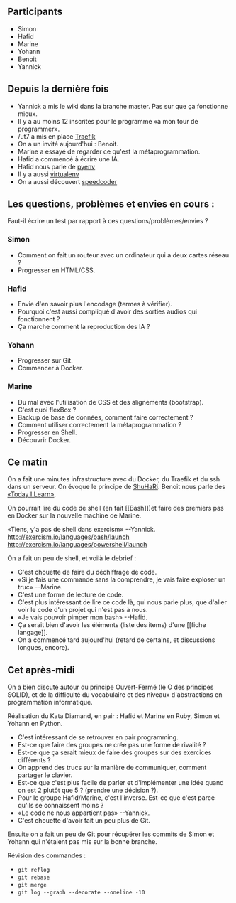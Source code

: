 ## Participants

- Simon
- Hafid
- Marine
- Yohann
- Benoit
- Yannick

## Depuis la dernière fois

- Yannick a mis le wiki dans la branche master. Pas sur que ça fonctionne mieux.
- Il y a au moins 12 inscrites pour le programme «à mon tour de programmer».
- /ut7 a mis en place [Traefik](https://traefik.io/)
- On a un invité aujourd'hui : Benoit.
- Marine a essayé de regarder ce qu'est la métaprogrammation.
- Hafid a commencé à écrire une IA.
- Hafid nous parle de [pyenv](https://github.com/yyuu/pyenv)
- Il y a aussi [virtualenv](https://pypi.python.org/pypi/virtualenv)
- On a aussi découvert [speedcoder](http://www.speedcoder.net/)

## Les questions, problèmes et envies en cours :

Faut-il écrire un test par rapport à ces questions/problèmes/envies ?

### Simon

- Comment on fait un routeur avec un ordinateur qui a deux cartes réseau ?
- Progresser en HTML/CSS.

### Hafid

- Envie d'en savoir plus l'encodage (termes à vérifier).
- Pourquoi c'est aussi compliqué d'avoir des sorties audios qui fonctionnent ?
- Ça marche comment la reproduction des IA ?

### Yohann

- Progresser sur Git.
- Commencer à Docker.

### Marine

- Du mal avec l'utilisation de CSS et des alignements (bootstrap).
- C'est quoi flexBox ?
- Backup de base de données, comment faire correctement ?
- Comment utiliser correctement la métaprogrammation ?
- Progresser en Shell.
- Découvrir Docker.


## Ce matin

On a fait une minutes infrastructure avec du Docker, du Traefik et du ssh dans un serveur.
On évoque le principe de [ShuHaRi](https://en.wikipedia.org/wiki/Shuhari).
Benoit nous parle des [«Today I Learn»](https://github.com/benoittgt/til).

On pourrait lire du code de shell (en fait [[Bash]])et faire des premiers pas en Docker sur la nouvelle machine de Marine.

«Tiens, y'a pas de shell dans exercism» --Yannick.
http://exercism.io/languages/bash/launch
http://exercism.io/languages/powershell/launch

On a fait un peu de shell, et voilà le debrief :

- C'est chouette de faire du déchiffrage de code.
- «Si je fais une commande sans la comprendre, je vais faire exploser un truc» --Marine.
- C'est une forme de lecture de code.
- C'est plus intéressant de lire ce code là, qui nous parle plus, que d'aller voir le code d'un projet qui n'est pas à nous.
- «Je vais pouvoir pimper mon bash» --Hafid.
- Ça serait bien d'avoir les éléments (liste des items) d'une [[fiche langage]].
- On a commencé tard aujourd'hui (retard de certains, et discussions longues, encore).

## Cet après-midi

On a bien discuté autour du principe Ouvert-Fermé (le O des principes SOLID), et de la difficulté du vocabulaire et des niveaux d'abstractions en programmation informatique.

Réalisation du Kata Diamand, en pair : Hafid et Marine en Ruby, Simon et Yohann en Python.

- C'est intéressant de se retrouver en pair programming.
- Est-ce que faire des groupes ne crée pas une forme de rivalité ?
- Est-ce que ça serait mieux de faire des groupes sur des exercices différents ?
- On apprend des trucs sur la manière de communiquer, comment partager le clavier.
- Est-ce que c'est plus facile de parler et d'implémenter une idée quand on est 2 plutôt que 5 ? (prendre une décision ?).
- Pour le groupe Hafid/Marine, c'est l'inverse. Est-ce que c'est parce qu'ils se connaissent moins ?
- «Le code ne nous appartient pas» --Yannick.
- C'est chouette d'avoir fait un peu plus de Git.

Ensuite on a fait un peu de Git pour récupérer les commits de Simon et Yohann qui n'étaient pas mis sur la bonne branche.

Révision des commandes :

- `git reflog`
- `git rebase`
- `git merge`
- `git log --graph --decorate --oneline -10`

